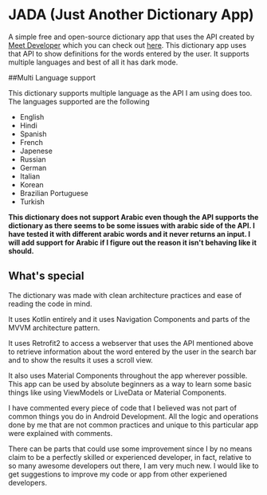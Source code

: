 # JADA (Just Another Dictionary App)  

A simple free and open-source dictionary app that uses the API created by [Meet Developer](https://github.com/meetDeveloper) which you can check out [here](https://github.com/meetDeveloper/googleDictionaryAPI). This dictionary app uses that API to show definitions for the words entered by the user. It supports multiple languages and best of all it has dark mode.

##Multi Language support

This dictionary supports multiple language as the API I am using does too. The languages supported are the following

* English
* Hindi
* Spanish
* French
* Japenese
* Russian
* German
* Italian
* Korean
* Brazilian Portuguese
* Turkish

**This dictionary does not support Arabic even though the API supports the dictionary as there seems to be some issues with arabic side of the API. I have tested it with different arabic words and it never returns an input. I will add support for Arabic if I figure out the reason it isn't behaving like it should.**

## What's special

The dictionary was made with clean architecture practices and ease of reading the code in mind.

It uses Kotlin entirely and it uses Navigation Components and parts of the MVVM architecture pattern.

It uses Retrofit2 to access a webserver that uses the API mentioned above to retrieve information about the word entered by the user in the search bar and to show the results it uses a scroll view.

It also uses Material Components throughout the app wherever possible. This app can be used by absolute beginners as a way to learn some basic things like using ViewModels or LiveData or Material Components.

I have commented every piece of code that I believed was not part of common things you do in Android Development. All the logic and operations done by me that are not common practices and unique to this particular app were explained with comments. 

There can be parts that could use some improvement since I by no means claim to be a perfectly skilled or experienced developer, in fact, relative to so many awesome developers out there, I am very much new. I would like to get suggestions to improve my code or app from other experiened developers.
